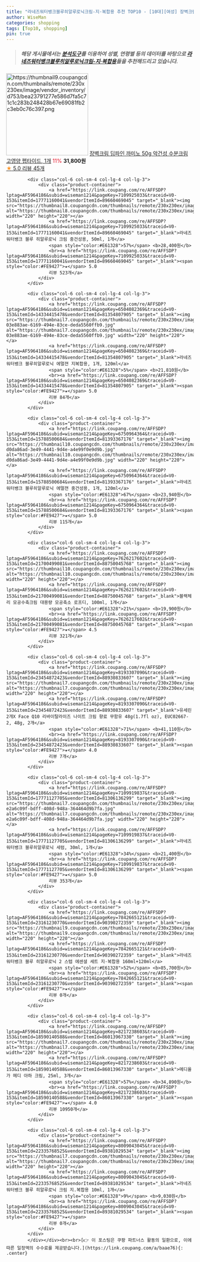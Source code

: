 ```yaml
---
title: "라네즈워터뱅크블루히알루로닉크림-지·복합용 추천 TOP10 - [10대][여성] 장벽크림 딥파인 까미노 50g 악건성 수분크림 고영양 펩타이드, 1개"
author: WiseMan
categories: shopping
tags: [Top10, shopping]
pin: true
---
```


> ##### 해당 게시물에서는 [**분석도구**](https://itemscout.io/)를 이용하여 **성별**, **연령별** 등의 데이터를 바탕으로 [**라네즈워터뱅크블루히알루로닉크림-지·복합용**](https://link.coupang.com/a/baae76)들을 추천해드리고 있습니다.
<div class="container"><div class="row">
            <div class="col-6 col-sm-4 col-lg-4 col-lg-3">
                <div class="product-container">
                    <a href="https://link.coupang.com/re/AFFSDP?lptag=AF5964186&subid=wiseman1214&pageKey=7780694246&traceid=V0-153&itemId=21028574810&vendorItemId=88860132273" target="_blank"><img src="https://thumbnail9.coupangcdn.com/thumbnails/remote/230x230ex/image/vendor_inventory/d753/bea23791277e586d7fa5c71c1c283b248428b67e69081fb2c3eb0c76c397.png" alt="https://thumbnail9.coupangcdn.com/thumbnails/remote/230x230ex/image/vendor_inventory/d753/bea23791277e586d7fa5c71c1c283b248428b67e69081fb2c3eb0c76c397.png" width="220" height="220"></a>
                    <a href="https://link.coupang.com/re/AFFSDP?lptag=AF5964186&subid=wiseman1214&pageKey=7780694246&traceid=V0-153&itemId=21028574810&vendorItemId=88860132273" target="_blank">장벽크림 딥파인 까미노 50g 악건성 수분크림 고영양 펩타이드, 1개</a>
                    <span style="color:#E61328">11%</span> <b>31,800원</b>
                    <br><a href="https://link.coupang.com/re/AFFSDP?lptag=AF5964186&subid=wiseman1214&pageKey=7780694246&traceid=V0-153&itemId=21028574810&vendorItemId=88860132273" target="_blank"><span style="color:#FE9427">★</span> 5.0
                    리뷰 45개</a>
                </div>
            </div>
            
            <div class="col-6 col-sm-4 col-lg-4 col-lg-3">
                <div class="product-container">
                    <a href="https://link.coupang.com/re/AFFSDP?lptag=AF5964186&subid=wiseman1214&pageKey=7109925033&traceid=V0-153&itemId=17771160041&vendorItemId=89660469045" target="_blank"><img src="https://thumbnail8.coupangcdn.com/thumbnails/remote/230x230ex/image/vendor_inventory/54ff/96a1138ac605851d73bf913ff4cc9bd7c7c87d37a8d19055d8455c7472a9.png" alt="https://thumbnail8.coupangcdn.com/thumbnails/remote/230x230ex/image/vendor_inventory/54ff/96a1138ac605851d73bf913ff4cc9bd7c7c87d37a8d19055d8455c7472a9.png" width="220" height="220"></a>
                    <a href="https://link.coupang.com/re/AFFSDP?lptag=AF5964186&subid=wiseman1214&pageKey=7109925033&traceid=V0-153&itemId=17771160041&vendorItemId=89660469045" target="_blank">라네즈 워터뱅크 블루 히알루로닉 크림 중건성용, 50ml, 1개</a>
                    <span style="color:#E61328">57%</span> <b>28,400원</b>
                    <br><a href="https://link.coupang.com/re/AFFSDP?lptag=AF5964186&subid=wiseman1214&pageKey=7109925033&traceid=V0-153&itemId=17771160041&vendorItemId=89660469045" target="_blank"><span style="color:#FE9427">★</span> 5.0
                    리뷰 523개</a>
                </div>
            </div>
            
            <div class="col-6 col-sm-4 col-lg-4 col-lg-3">
                <div class="product-container">
                    <a href="https://link.coupang.com/re/AFFSDP?lptag=AF5964186&subid=wiseman1214&pageKey=6504082369&traceid=V0-153&itemId=14334415478&vendorItemId=81354807905" target="_blank"><img src="https://thumbnail7.coupangcdn.com/thumbnails/remote/230x230ex/image/retail/images/561392044944061-03e883ae-6169-494e-83ce-deda5560ffb9.jpg" alt="https://thumbnail7.coupangcdn.com/thumbnails/remote/230x230ex/image/retail/images/561392044944061-03e883ae-6169-494e-83ce-deda5560ffb9.jpg" width="220" height="220"></a>
                    <a href="https://link.coupang.com/re/AFFSDP?lptag=AF5964186&subid=wiseman1214&pageKey=6504082369&traceid=V0-153&itemId=14334415478&vendorItemId=81354807905" target="_blank">라네즈 워터뱅크 블루히알루로닉 에멀젼 지복합용, 1개, 120ml</a>
                    <span style="color:#E61328">5%</span> <b>21,810원</b>
                    <br><a href="https://link.coupang.com/re/AFFSDP?lptag=AF5964186&subid=wiseman1214&pageKey=6504082369&traceid=V0-153&itemId=14334415478&vendorItemId=81354807905" target="_blank"><span style="color:#FE9427">★</span> 5.0
                    리뷰 84개</a>
                </div>
            </div>
            
            <div class="col-6 col-sm-4 col-lg-4 col-lg-3">
                <div class="product-container">
                    <a href="https://link.coupang.com/re/AFFSDP?lptag=AF5964186&subid=wiseman1214&pageKey=6750964364&traceid=V0-153&itemId=15788500684&vendorItemId=81393367176" target="_blank"><img src="https://thumbnail10.coupangcdn.com/thumbnails/remote/230x230ex/image/retail/images/473405994841964-d0da86ad-3e49-4441-9d4e-a4e99f0e9d9b.jpg" alt="https://thumbnail10.coupangcdn.com/thumbnails/remote/230x230ex/image/retail/images/473405994841964-d0da86ad-3e49-4441-9d4e-a4e99f0e9d9b.jpg" width="220" height="220"></a>
                    <a href="https://link.coupang.com/re/AFFSDP?lptag=AF5964186&subid=wiseman1214&pageKey=6750964364&traceid=V0-153&itemId=15788500684&vendorItemId=81393367176" target="_blank">라네즈 워터뱅크 블루히알루로닉 에멀젼 중건성용, 1개, 120ml</a>
                    <span style="color:#E61328">67%</span> <b>23,940원</b>
                    <br><a href="https://link.coupang.com/re/AFFSDP?lptag=AF5964186&subid=wiseman1214&pageKey=6750964364&traceid=V0-153&itemId=15788500684&vendorItemId=81393367176" target="_blank"><span style="color:#FE9427">★</span> 5.0
                    리뷰 115개</a>
                </div>
            </div>
            
            <div class="col-6 col-sm-4 col-lg-4 col-lg-3">
                <div class="product-container">
                    <a href="https://link.coupang.com/re/AFFSDP?lptag=AF5964186&subid=wiseman1214&pageKey=7626217602&traceid=V0-153&itemId=21700499081&vendorItemId=88750045768" target="_blank"><img src="https://thumbnail10.coupangcdn.com/thumbnails/remote/230x230ex/image/vendor_inventory/7e05/2792e2c66a96b10c5bb11f204bdfb17b0dc664a9ed9fe6c8d5fd32f7c4df.jpg" alt="https://thumbnail10.coupangcdn.com/thumbnails/remote/230x230ex/image/vendor_inventory/7e05/2792e2c66a96b10c5bb11f204bdfb17b0dc664a9ed9fe6c8d5fd32f7c4df.jpg" width="220" height="220"></a>
                    <a href="https://link.coupang.com/re/AFFSDP?lptag=AF5964186&subid=wiseman1214&pageKey=7626217602&traceid=V0-153&itemId=21700499081&vendorItemId=88750045768" target="_blank">블랙체리 모공수축크림 대용량 모공축소 로프디, 100ml, 1개</a>
                    <span style="color:#E61328">21%</span> <b>19,900원</b>
                    <br><a href="https://link.coupang.com/re/AFFSDP?lptag=AF5964186&subid=wiseman1214&pageKey=7626217602&traceid=V0-153&itemId=21700499081&vendorItemId=88750045768" target="_blank"><span style="color:#FE9427">★</span> 4.5
                    리뷰 321개</a>
                </div>
            </div>
            
            <div class="col-6 col-sm-4 col-lg-4 col-lg-3">
                <div class="product-container">
                    <a href="https://link.coupang.com/re/AFFSDP?lptag=AF5964186&subid=wiseman1214&pageKey=8193307090&traceid=V0-153&itemId=23454872423&vendorItemId=88930833607" target="_blank"><img src="https://thumbnail7.coupangcdn.com/thumbnails/remote/230x230ex/image/vendor_inventory/315d/378cac5e3eed4025e26c2549149c57f6cdf4f10f5eb946ed431d34bf592c.jpg" alt="https://thumbnail7.coupangcdn.com/thumbnails/remote/230x230ex/image/vendor_inventory/315d/378cac5e3eed4025e26c2549149c57f6cdf4f10f5eb946ed431d34bf592c.jpg" width="220" height="220"></a>
                    <a href="https://link.coupang.com/re/AFFSDP?lptag=AF5964186&subid=wiseman1214&pageKey=8193307090&traceid=V0-153&itemId=23454872423&vendorItemId=88930833607" target="_blank">유세린 2개X Face Q10 리바이탈라이즈 나이트 크림 향료 무함유 48g(1.7fl oz), EUC02667-2, 48g, 2개</a>
                    <span style="color:#E61328">71%</span> <b>41,110원</b>
                    <br><a href="https://link.coupang.com/re/AFFSDP?lptag=AF5964186&subid=wiseman1214&pageKey=8193307090&traceid=V0-153&itemId=23454872423&vendorItemId=88930833607" target="_blank"><span style="color:#FE9427">★</span> 4.0
                    리뷰 7개</a>
                </div>
            </div>
            
            <div class="col-6 col-sm-4 col-lg-4 col-lg-3">
                <div class="product-container">
                    <a href="https://link.coupang.com/re/AFFSDP?lptag=AF5964186&subid=wiseman1214&pageKey=7109919837&traceid=V0-153&itemId=17771127705&vendorItemId=81306136299" target="_blank"><img src="https://thumbnail7.coupangcdn.com/thumbnails/remote/230x230ex/image/retail/images/1063214570322837-e2a6c09f-bdff-408d-948a-364464d9b7fa.jpg" alt="https://thumbnail7.coupangcdn.com/thumbnails/remote/230x230ex/image/retail/images/1063214570322837-e2a6c09f-bdff-408d-948a-364464d9b7fa.jpg" width="220" height="220"></a>
                    <a href="https://link.coupang.com/re/AFFSDP?lptag=AF5964186&subid=wiseman1214&pageKey=7109919837&traceid=V0-153&itemId=17771127705&vendorItemId=81306136299" target="_blank">라네즈 워터뱅크 블루히알루로닉 세럼, 30ml, 1개</a>
                    <span style="color:#E61328">34%</span> <b>21,400원</b>
                    <br><a href="https://link.coupang.com/re/AFFSDP?lptag=AF5964186&subid=wiseman1214&pageKey=7109919837&traceid=V0-153&itemId=17771127705&vendorItemId=81306136299" target="_blank"><span style="color:#FE9427">★</span> 5.0
                    리뷰 353개</a>
                </div>
            </div>
            
            <div class="col-6 col-sm-4 col-lg-4 col-lg-3">
                <div class="product-container">
                    <a href="https://link.coupang.com/re/AFFSDP?lptag=AF5964186&subid=wiseman1214&pageKey=7842665121&traceid=V0-153&itemId=23161230770&vendorItemId=90390272359" target="_blank"><img src="https://thumbnail9.coupangcdn.com/thumbnails/remote/230x230ex/image/vendor_inventory/2825/8cb50536bb3ce8e11fc83823fcd4377fc7caef9cd3da204f91d79870adaa.jpg" alt="https://thumbnail9.coupangcdn.com/thumbnails/remote/230x230ex/image/vendor_inventory/2825/8cb50536bb3ce8e11fc83823fcd4377fc7caef9cd3da204f91d79870adaa.jpg" width="220" height="220"></a>
                    <a href="https://link.coupang.com/re/AFFSDP?lptag=AF5964186&subid=wiseman1214&pageKey=7842665121&traceid=V0-153&itemId=23161230770&vendorItemId=90390272359" target="_blank">라네즈 워터뱅크 블루 히알루로닉 2 스텝 에센셜 세트 지·복합용 160ml+120ml</a>
                    <span style="color:#E61328">52%</span> <b>85,700원</b>
                    <br><a href="https://link.coupang.com/re/AFFSDP?lptag=AF5964186&subid=wiseman1214&pageKey=7842665121&traceid=V0-153&itemId=23161230770&vendorItemId=90390272359" target="_blank"><span style="color:#FE9427">★</span> 
                    리뷰 0개</a>
                </div>
            </div>
            
            <div class="col-6 col-sm-4 col-lg-4 col-lg-3">
                <div class="product-container">
                    <a href="https://link.coupang.com/re/AFFSDP?lptag=AF5964186&subid=wiseman1214&pageKey=8217238603&traceid=V0-153&itemId=18590140588&vendorItemId=86013967330" target="_blank"><img src="https://thumbnail7.coupangcdn.com/thumbnails/remote/230x230ex/image/vendor_inventory/2ce5/69abd55c696b211074f92e8c4bd99248ad412a2743359909f0cfdacdceb8.jpg" alt="https://thumbnail7.coupangcdn.com/thumbnails/remote/230x230ex/image/vendor_inventory/2ce5/69abd55c696b211074f92e8c4bd99248ad412a2743359909f0cfdacdceb8.jpg" width="220" height="220"></a>
                    <a href="https://link.coupang.com/re/AFFSDP?lptag=AF5964186&subid=wiseman1214&pageKey=8217238603&traceid=V0-153&itemId=18590140588&vendorItemId=86013967330" target="_blank">메디올가 메디 아하 크림, 25ml, 3개</a>
                    <span style="color:#E61328">57%</span> <b>34,890원</b>
                    <br><a href="https://link.coupang.com/re/AFFSDP?lptag=AF5964186&subid=wiseman1214&pageKey=8217238603&traceid=V0-153&itemId=18590140588&vendorItemId=86013967330" target="_blank"><span style="color:#FE9427">★</span> 4.0
                    리뷰 10950개</a>
                </div>
            </div>
            
            <div class="col-6 col-sm-4 col-lg-4 col-lg-3">
                <div class="product-container">
                    <a href="https://link.coupang.com/re/AFFSDP?lptag=AF5964186&subid=wiseman1214&pageKey=8009043045&traceid=V0-153&itemId=22335768525&vendorItemId=89381029534" target="_blank"><img src="https://thumbnail7.coupangcdn.com/thumbnails/remote/230x230ex/image/vendor_inventory/433d/57356ef930833705b2f67abecb5bc72748b9629da0b933103d1ca26ab92d.jpeg" alt="https://thumbnail7.coupangcdn.com/thumbnails/remote/230x230ex/image/vendor_inventory/433d/57356ef930833705b2f67abecb5bc72748b9629da0b933103d1ca26ab92d.jpeg" width="220" height="220"></a>
                    <a href="https://link.coupang.com/re/AFFSDP?lptag=AF5964186&subid=wiseman1214&pageKey=8009043045&traceid=V0-153&itemId=22335768525&vendorItemId=89381029534" target="_blank">라네즈 워터뱅크 블루 히알루로닉 크림 지.복합용 10ml, 1개</a>
                    <span style="color:#E61328">9%</span> <b>9,030원</b>
                    <br><a href="https://link.coupang.com/re/AFFSDP?lptag=AF5964186&subid=wiseman1214&pageKey=8009043045&traceid=V0-153&itemId=22335768525&vendorItemId=89381029534" target="_blank"><span style="color:#FE9427">★</span> 
                    리뷰 0개</a>
                </div>
            </div>
            </div></div><br><br>[👉 이 포스팅은 쿠팡 파트너스 활동의 일환으로, 이에 따른 일정액의 수수료를 제공받습니다.](https://link.coupang.com/a/baae76){: .center}